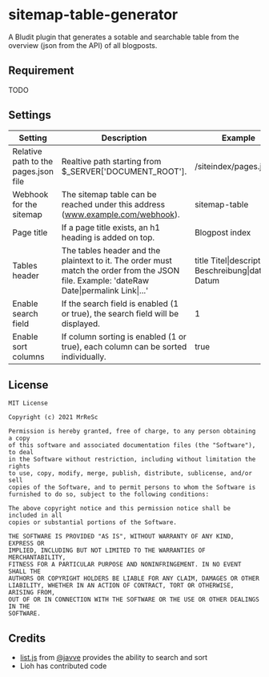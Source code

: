# sitemap-table-generator
A Bludit plugin that generates a sotable and searchable table from the overview (json from the API) of all blogposts.

## Requirement
TODO 

## Settings
| Setting | Description | Example |
|-|-|-|
| Relative path to the pages.json file | Realtive path starting from $_SERVER['DOCUMENT_ROOT']. | /siteindex/pages.json |
| Webhook for the sitemap | The sitemap table can be reached under this address (www.example.com/webhook). | sitemap-table |
| Page title | If a page title exists, an h1 heading is added on top. | Blogpost index |
| Tables header | The tables header and the plaintext to it. The order  must match the order from the JSON file. Example: 'dateRaw  Date\|permalink Link\|...' | title Titel\|description Beschreibung\|dateRaw Datum |
| Enable search field | If the search field is enabled (1 or true), the search field will be displayed. | 1 |
| Enable sort columns | If column sorting is enabled (1 or true), each column can be sorted individually. | true |

## License
~~~
MIT License

Copyright (c) 2021 MrReSc

Permission is hereby granted, free of charge, to any person obtaining a copy
of this software and associated documentation files (the "Software"), to deal
in the Software without restriction, including without limitation the rights
to use, copy, modify, merge, publish, distribute, sublicense, and/or sell
copies of the Software, and to permit persons to whom the Software is
furnished to do so, subject to the following conditions:

The above copyright notice and this permission notice shall be included in all
copies or substantial portions of the Software.

THE SOFTWARE IS PROVIDED "AS IS", WITHOUT WARRANTY OF ANY KIND, EXPRESS OR
IMPLIED, INCLUDING BUT NOT LIMITED TO THE WARRANTIES OF MERCHANTABILITY,
FITNESS FOR A PARTICULAR PURPOSE AND NONINFRINGEMENT. IN NO EVENT SHALL THE
AUTHORS OR COPYRIGHT HOLDERS BE LIABLE FOR ANY CLAIM, DAMAGES OR OTHER
LIABILITY, WHETHER IN AN ACTION OF CONTRACT, TORT OR OTHERWISE, ARISING FROM,
OUT OF OR IN CONNECTION WITH THE SOFTWARE OR THE USE OR OTHER DEALINGS IN THE
SOFTWARE.
~~~

## Credits
* [list.js](https://listjs.com/) from [@javve](https://github.com/javve) provides the ability to search and sort
* Lioh has contributed code